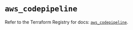 # `aws_codepipeline`

Refer to the Terraform Registry for docs: [`aws_codepipeline`](https://registry.terraform.io/providers/hashicorp/aws/6.4.0/docs/resources/codepipeline).
